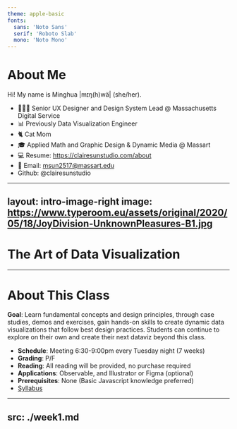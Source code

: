 ```yaml
---
theme: apple-basic
fonts:
  sans: 'Noto Sans'
  serif: 'Roboto Slab'
  mono: 'Noto Mono'
---
```


# About Me

Hi! My name is Minghua |mɪŋ(h)wä| (she/her). 

- 👩🏻‍💻 Senior UX Designer and Design System Lead @ Massachusetts Digital Service
- 📊 Previously Data Visualization Engineer
- 🐈 Cat Mom
- 🎓 Applied Math and Graphic Design & Dynamic Media @ Massart
- 💻 Resume: https://clairesunstudio.com/about
- 📧 Email: msun2517@massart.edu
- <logos-github-octocat/> Github: @clairesunstudio

<!-- Previous title - I built several interactive data reports and data stories for the public to help present data made available by different state departments. I will draw on some examples from the dataviz that I built throughout the course. 

Data visualization is a cross-disciplinary field that draws upon concepts and techniques from various domains - it combines scientific rigor, design thinking and good eye for design to create something that's accurate, informative, impactful, visually appealing and user-friendly. Some of you might have background in statistics, design, computer programming, and this is a subject that requires us to become a little more all-rounded; and for some of you that don't have these backgrounds, hopefull this will introduce you into dataviz or the related fields. 
-->

---
layout: intro-image-right
image: https://www.typeroom.eu/assets/original/2020/05/18/JoyDivision-UnknownPleasures-B1.jpg
---

# The Art of Data Visualization

<Credit />

<!-- You might recognize this as a piece of art and design - the album cover of the "Unknown Pleasures" by Joy Division. It has been widely imitated and referenced in pop culture and fashion. But it's actually driven by scientic data. It was a dataviz created by radio astronomer Harold Craft in 1970. The lines are data measures of radio waves emitted by a pulsar, a type of rotating neutron star. Because it was popularized by the design of the albumn cover, some people call this type of chart "joyplot". Graphic designer, Peter Saville, has turned it into a pop art icon. I chose this to be the cover image for this class because I think this is a great symbol of Data visualization - an interdisciplinary field between art and science and that data can be beautiful. -->

---

# About This Class

**Goal**: Learn fundamental concepts and design principles, through case studies, demos and exercises, gain hands-on skills to create dynamic data visualizations that follow best design practices. Students can continue to explore on their own and create their next dataviz beyond this class. 
- **Schedule**: Meeting 6:30-9:00pm every Tuesday night (7 weeks)
- **Grading**: P/F
- **Reading**: All reading will be provided, no purchase required
- **Applications**: Observable, and Illustrator or Figma (optional)
- **Prerequisites**: None (Basic Javascript knowledge preferred)
- [Syllabus](https://docs.google.com/document/d/1wNakUIx7uloN2_17R4Xqoy196lmVDqsB2q54mnba8Og/edit)

<!-- This is an introductory class and hopefully a gateway for you to practice and learn more on your own.

We are going to learn some necessary Javascript. The reason why I chose to teach this class using Javascript and Observable (more on the tool later) - I'm a big proponent for open source projects. If you are in the field, you are likely be using some expensive BI tools from big corps - Tableau, Power BI, Looker to name a few - they are expensive and inflexible. You lose access to your work when you are no longer paying for them. Learning Javascript will make your skills more transferable, adaptable, there's no limit what you can create. 

Please note that the syllabus is a living doc, I will make adjustments as we go based on our pace and our needs. -->

---
src: ./week1.md
---